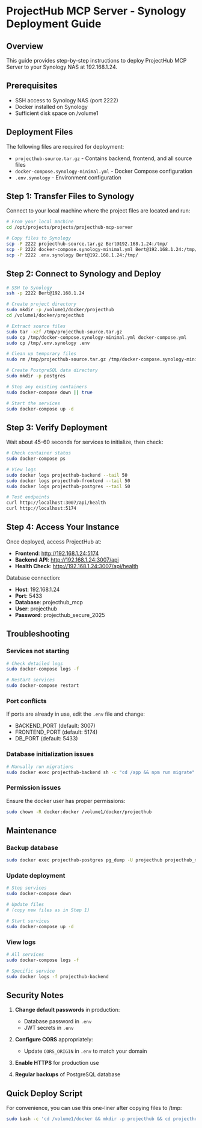 # ProjectHub MCP Server - Synology Deployment Guide

## Overview
This guide provides step-by-step instructions to deploy ProjectHub MCP Server to your Synology NAS at 192.168.1.24.

## Prerequisites
- SSH access to Synology NAS (port 2222)
- Docker installed on Synology
- Sufficient disk space on /volume1

## Deployment Files
The following files are required for deployment:
- `projecthub-source.tar.gz` - Contains backend, frontend, and all source files
- `docker-compose.synology-minimal.yml` - Docker Compose configuration
- `.env.synology` - Environment configuration

## Step 1: Transfer Files to Synology

Connect to your local machine where the project files are located and run:

```bash
# From your local machine
cd /opt/projects/projects/projecthub-mcp-server

# Copy files to Synology
scp -P 2222 projecthub-source.tar.gz Bert@192.168.1.24:/tmp/
scp -P 2222 docker-compose.synology-minimal.yml Bert@192.168.1.24:/tmp/
scp -P 2222 .env.synology Bert@192.168.1.24:/tmp/
```

## Step 2: Connect to Synology and Deploy

```bash
# SSH to Synology
ssh -p 2222 Bert@192.168.1.24

# Create project directory
sudo mkdir -p /volume1/docker/projecthub
cd /volume1/docker/projecthub

# Extract source files
sudo tar -xzf /tmp/projecthub-source.tar.gz
sudo cp /tmp/docker-compose.synology-minimal.yml docker-compose.yml
sudo cp /tmp/.env.synology .env

# Clean up temporary files
sudo rm /tmp/projecthub-source.tar.gz /tmp/docker-compose.synology-minimal.yml /tmp/.env.synology

# Create PostgreSQL data directory
sudo mkdir -p postgres

# Stop any existing containers
sudo docker-compose down || true

# Start the services
sudo docker-compose up -d
```

## Step 3: Verify Deployment

Wait about 45-60 seconds for services to initialize, then check:

```bash
# Check container status
sudo docker-compose ps

# View logs
sudo docker logs projecthub-backend --tail 50
sudo docker logs projecthub-frontend --tail 50
sudo docker logs projecthub-postgres --tail 50

# Test endpoints
curl http://localhost:3007/api/health
curl http://localhost:5174
```

## Step 4: Access Your Instance

Once deployed, access ProjectHub at:
- **Frontend**: http://192.168.1.24:5174
- **Backend API**: http://192.168.1.24:3007/api
- **Health Check**: http://192.168.1.24:3007/api/health

Database connection:
- **Host**: 192.168.1.24
- **Port**: 5433
- **Database**: projecthub_mcp
- **User**: projecthub
- **Password**: projecthub_secure_2025

## Troubleshooting

### Services not starting
```bash
# Check detailed logs
sudo docker-compose logs -f

# Restart services
sudo docker-compose restart
```

### Port conflicts
If ports are already in use, edit the `.env` file and change:
- BACKEND_PORT (default: 3007)
- FRONTEND_PORT (default: 5174)
- DB_PORT (default: 5433)

### Database initialization issues
```bash
# Manually run migrations
sudo docker exec projecthub-backend sh -c "cd /app && npm run migrate"
```

### Permission issues
Ensure the docker user has proper permissions:
```bash
sudo chown -R docker:docker /volume1/docker/projecthub
```

## Maintenance

### Backup database
```bash
sudo docker exec projecthub-postgres pg_dump -U projecthub projecthub_mcp > backup.sql
```

### Update deployment
```bash
# Stop services
sudo docker-compose down

# Update files
# (copy new files as in Step 1)

# Start services
sudo docker-compose up -d
```

### View logs
```bash
# All services
sudo docker-compose logs -f

# Specific service
sudo docker logs -f projecthub-backend
```

## Security Notes

1. **Change default passwords** in production:
   - Database password in `.env`
   - JWT secrets in `.env`

2. **Configure CORS** appropriately:
   - Update `CORS_ORIGIN` in `.env` to match your domain

3. **Enable HTTPS** for production use

4. **Regular backups** of PostgreSQL database

## Quick Deploy Script

For convenience, you can use this one-liner after copying files to /tmp:

```bash
sudo bash -c 'cd /volume1/docker && mkdir -p projecthub && cd projecthub && tar -xzf /tmp/projecthub-source.tar.gz && cp /tmp/docker-compose.synology-minimal.yml docker-compose.yml && cp /tmp/.env.synology .env && mkdir -p postgres && docker-compose down 2>/dev/null; docker-compose up -d'
```
